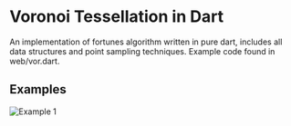 # Voronoi Tessellation in Dart
An implementation of fortunes algorithm written in pure dart, includes all data structures and point sampling techniques. Example code found in web/vor.dart.

## Examples
![Example 1](https://lh5.googleusercontent.com/yJIYPPdbW39uM8R0MPV49s9vnsbOrjPzH8-FUtaQAJCh4zJVa2pX2XZJof3Rh4znHExxGe_1xLJLBeo=w1189-h738-rw "Example 1")
